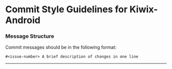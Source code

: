 # Commit Style Guidelines for Kiwix-Android

### Message Structure
Commit messages should be in the following format:

    #<issue-number> A brief description of changes in one line

***
